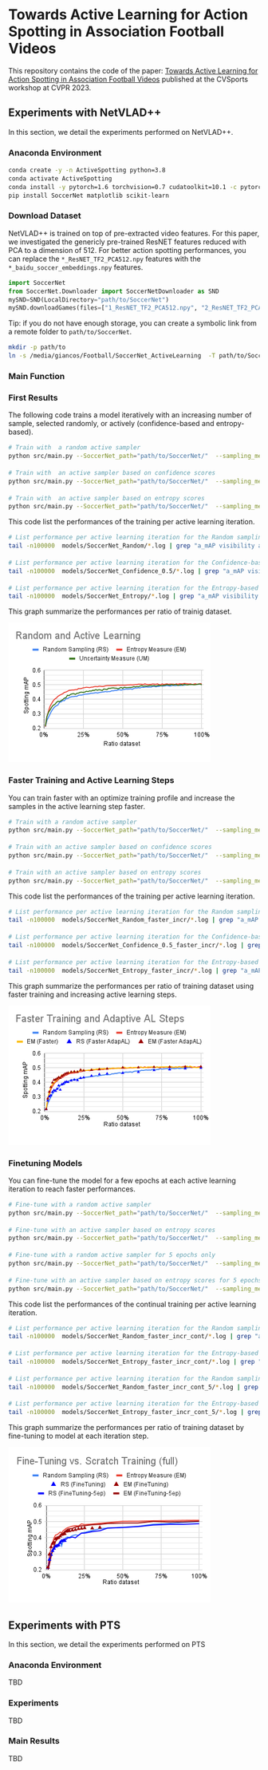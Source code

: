 # Towards Active Learning for Action Spotting in Association Football Videos

This repository contains the code of the paper: [Towards Active Learning for Action Spotting in Association Football Videos](https://arxiv.org/pdf/2304.04220.pdf) published at the CVSports workshop at CVPR 2023.

## Experiments with NetVLAD++

In this section, we detail the experiments performed on NetVLAD++.

### Anaconda Environment

```bash
conda create -y -n ActiveSpotting python=3.8
conda activate ActiveSpotting
conda install -y pytorch=1.6 torchvision=0.7 cudatoolkit=10.1 -c pytorch
pip install SoccerNet matplotlib scikit-learn
```

### Download Dataset

NetVLAD++ is trained on top of pre-extracted video features.
For this paper, we investigated the genericly pre-trained ResNET features reduced with PCA to a dimension of 512.
For better action spotting performances, you can replace the `*_ResNET_TF2_PCA512.npy` features with the `*_baidu_soccer_embeddings.npy` features.

```python
import SoccerNet
from SoccerNet.Downloader import SoccerNetDownloader as SND
mySND=SND(LocalDirectory="path/to/SoccerNet")
mySND.downloadGames(files=["1_ResNET_TF2_PCA512.npy", "2_ResNET_TF2_PCA512.npy"], split=["train","valid","test"])
```

Tip: if you do not have enough storage, you can create a symbolic link from a remote folder to `path/to/SoccerNet`.

```bash
mkdir -p path/to
ln -s /media/giancos/Football/SoccerNet_ActiveLearning  -T path/to/SoccerNet
```

### Main Function

### First Results

The following code trains a model iteratively with an increasing number of sample, selected randomly, or actively (confidence-based and entropy-based).

```bash
# Train with  a random active sampler
python src/main.py --SoccerNet_path="path/to/SoccerNet/"  --sampling_method=random --model_name=SoccerNet_Random

# Train with  an active sampler based on confidence scores
python src/main.py --SoccerNet_path="path/to/SoccerNet/"  --sampling_method=confidence_0.5 --model_name=SoccerNet_Confidence_0.5

# Train with  an active sampler based on entropy scores
python src/main.py --SoccerNet_path="path/to/SoccerNet/"  --sampling_method=entropy --model_name=SoccerNet_Entropy
```

This code list the performances of the training per active learning iteration.

```bash
# List performance per active learning iteration for the Random sampling
tail -n100000  models/SoccerNet_Random/*.log | grep "a_mAP visibility all:"

# List performance per active learning iteration for the Confidence-based active sampling
tail -n100000  models/SoccerNet_Confidence_0.5/*.log | grep "a_mAP visibility all:"

# List performance per active learning iteration for the Entropy-based active sampling
tail -n100000  models/SoccerNet_Entropy/*.log | grep "a_mAP visibility all:"
```

This graph summarize the performances per ratio of trainig dataset.

![MainResults](./img/1.MainResults.png)

### Faster Training and Active Learning Steps

You can train faster with an optimize training profile and increase the samples in the active learning step faster.

```bash
# Train with a random active sampler
python src/main.py --SoccerNet_path="path/to/SoccerNet/"  --sampling_method=random --training_scheme faster --active_scheme increasing  --model_name=SoccerNet_Random_faster_incr --GPU 0

# Train with an active sampler based on confidence scores
python src/main.py --SoccerNet_path="path/to/SoccerNet/"  --sampling_method=confidence_0.5 --training_scheme faster --active_scheme increasing  --model_name=SoccerNet_Confidence_0.5_faster_incr --GPU 0

# Train with an active sampler based on entropy scores
python src/main.py --SoccerNet_path="path/to/SoccerNet/"  --sampling_method=entropy --training_scheme faster --active_scheme increasing  --model_name=SoccerNet_Entropy_faster_incr --GPU 0
```

This code list the performances of the training per active learning iteration.

```bash
# List performance per active learning iteration for the Random sampling
tail -n100000  models/SoccerNet_Random_faster_incr/*.log | grep "a_mAP visibility all:"

# List performance per active learning iteration for the Confidence-based active sampling
tail -n100000  models/SoccerNet_Confidence_0.5_faster_incr/*.log | grep "a_mAP visibility all:"

# List performance per active learning iteration for the Entropy-based active sampling
tail -n100000  models/SoccerNet_Entropy_faster_incr/*.log | grep "a_mAP visibility all:"
```

This graph summarize the performances per ratio of training dataset using faster training and increasing active learning steps.

![FasterTraining](./img/2.FasterTrainingandAdaptiveALSteps.png)

### Finetuning Models

You can fine-tune the model for a few epochs at each active learning iteration to reach faster performances.

```bash
# Fine-tune with a random active sampler
python src/main.py --SoccerNet_path="path/to/SoccerNet/"  --sampling_method=random --training_scheme faster --active_scheme increasing --continue_training --model_name=SoccerNet_Random_faster_incr_cont

# Fine-tune with an active sampler based on entropy scores
python src/main.py --SoccerNet_path="path/to/SoccerNet/"  --sampling_method=entropy --training_scheme faster --active_scheme increasing --continue_training --model_name=SoccerNet_Entropy_faster_incr_cont

# Fine-tune with a random active sampler for 5 epochs only
python src/main.py --SoccerNet_path="path/to/SoccerNet/"  --sampling_method=random --training_scheme faster --active_scheme increasing --continue_training --max_epochs 5 --model_name=SoccerNet_Random_faster_incr_cont_5

# Fine-tune with an active sampler based on entropy scores for 5 epochs only
python src/main.py --SoccerNet_path="path/to/SoccerNet/"  --sampling_method=entropy --training_scheme faster --active_scheme increasing --continue_training --max_epochs 5 --model_name=SoccerNet_Entropy_faster_incr_cont_5
```

This code list the performances of the continual training per active learning iteration.

```bash
# List performance per active learning iteration for the Random sampling
tail -n100000  models/SoccerNet_Random_faster_incr_cont/*.log | grep "a_mAP visibility all:"

# List performance per active learning iteration for the Entropy-based active sampling
tail -n100000  models/SoccerNet_Entropy_faster_incr_cont/*.log | grep "a_mAP visibility all:"

# List performance per active learning iteration for the Random sampling for 5 epochs training only
tail -n100000  models/SoccerNet_Random_faster_incr_cont_5/*.log | grep "a_mAP visibility all:"

# List performance per active learning iteration for the Entropy-based active sampling for 5 epochs training only
tail -n100000  models/SoccerNet_Entropy_faster_incr_cont_5/*.log | grep "a_mAP visibility all:"
```

This graph summarize the performances per ratio of training dataset by fine-tuning to model at each iteration step.

![FineTuning](./img/3.Fine-TuningvsScratchTraining.png)

## Experiments with PTS

In this section, we detail the experiments performed on PTS

### Anaconda Environment

TBD

### Experiments

TBD

### Main Results

TBD

